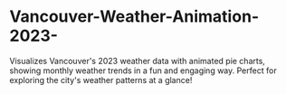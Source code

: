# Vancouver-Weather-Animation-2023-
Visualizes Vancouver's 2023 weather data with animated pie charts, showing monthly weather trends in a fun and engaging way. Perfect for exploring the city's weather patterns at a glance!
